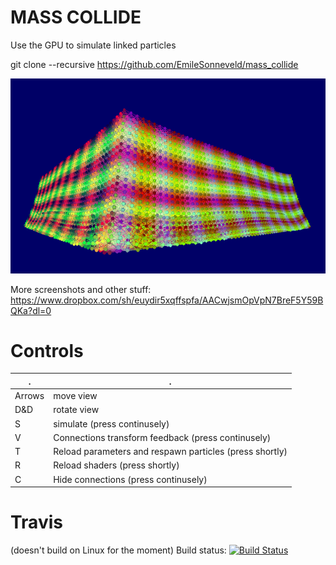 MASS COLLIDE
============
Use the GPU to simulate linked particles

git clone --recursive https://github.com/EmileSonneveld/mass_collide

<img src="https://github.com/EmileSonneveld/mass_collide/blob/master/cover_photo.png"/>

More screenshots and other stuff:
https://www.dropbox.com/sh/euydir5xqffspfa/AACwjsmOpVpN7BreF5Y59BQKa?dl=0


Controls
========

. | .
------ | ------
Arrows | move view
D&D    | rotate view
S      | simulate (press continusely)
V      | Connections transform feedback (press continusely)
T      | Reload parameters and respawn particles (press shortly)
R      | Reload shaders (press shortly)
C      | Hide connections (press continusely)


Travis
======
(doesn't build on Linux for the moment)
Build status:
[![Build Status](https://travis-ci.org/EmileSonneveld/mass_collide.png)](https://travis-ci.org/EmileSonneveld/mass_collide)
